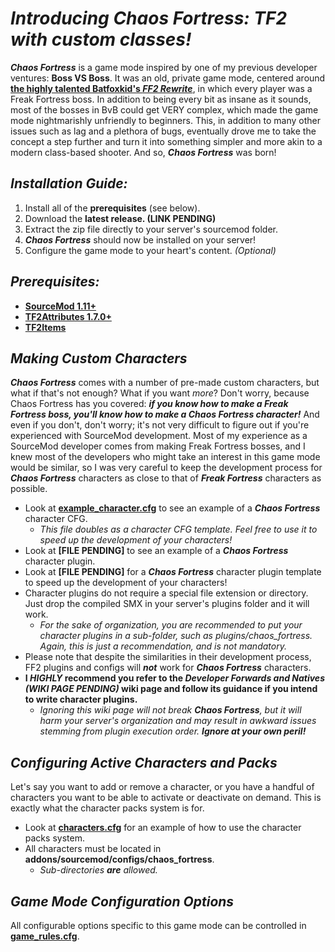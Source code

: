 # *Introducing Chaos Fortress: TF2 with custom classes!*
***Chaos Fortress*** is a game mode inspired by one of my previous developer ventures: **Boss VS Boss**. It was an old, private game mode, centered around **[the highly talented Batfoxkid's _FF2 Rewrite_](https://github.com/Batfoxkid/Freak-Fortress-2-Rewrite)**, in which every player was a Freak Fortress boss. In addition to being every bit as insane as it sounds, most of the bosses in BvB could get VERY complex, which made the game mode nightmarishly unfriendly to beginners. This, in addition to many other issues such as lag and a plethora of bugs, eventually drove me to take the concept a step further and turn it into something simpler and more akin to a modern class-based shooter. And so, ***Chaos Fortress*** was born!

## *Installation Guide:*
  1. Install all of the **prerequisites** (see below).
  2. Download the **latest release. (LINK PENDING)**
  3. Extract the zip file directly to your server's sourcemod folder.
  4. ***Chaos Fortress*** should now be installed on your server!
  5. Configure the game mode to your heart's content. *(Optional)* 

## *Prerequisites:*
- **[SourceMod 1.11+](https://www.sourcemod.net/downloads.php)**
- **[TF2Attributes 1.7.0+](https://github.com/FlaminSarge/tf2attributes)**
- **[TF2Items](https://github.com/asherkin/TF2Items)**

## *Making Custom Characters*
***Chaos Fortress*** comes with a number of pre-made custom characters, but what if that's not enough? What if you want *more*? Don't worry, because Chaos Fortress has you covered: ***if you know how to make a Freak Fortress boss, you'll know how to make a Chaos Fortress character!*** And even if you don't, don't worry; it's not very difficult to figure out if you're experienced with SourceMod development. Most of my experience as a SourceMod developer comes from making Freak Fortress bosses, and I knew most of the developers who might take an interest in this game mode would be similar, so I was very careful to keep the development process for ***Chaos Fortress*** characters as close to that of ***Freak Fortress*** characters as possible.
  - Look at **[example_character.cfg](addons/sourcemod/configs/chaos_fortress/example_character.cfg)** to see an example of a ***Chaos Fortress*** character CFG.
    - *This file doubles as a character CFG template. Feel free to use it to speed up the development of your characters!*
  - Look at **[FILE PENDING]** to see an example of a ***Chaos Fortress*** character plugin.
  - Look at **[FILE PENDING]** for a ***Chaos Fortress*** character plugin template to speed up the development of your characters!
  - Character plugins do not require a special file extension or directory. Just drop the compiled SMX in your server's plugins folder and it will work.
    - *For the sake of organization, you are recommended to put your character plugins in a sub-folder, such as plugins/chaos_fortress. Again, this is just a recommendation, and is not mandatory.*
  - Please note that despite the similarities in their development process, FF2 plugins and configs will ***not*** work for ***Chaos Fortress*** characters.
  - **I *HIGHLY* recommend you refer to the *Developer Forwards and Natives (WIKI PAGE PENDING)* wiki page and follow its guidance if you intend to write character plugins.**
    - *Ignoring this wiki page will not break ***Chaos Fortress***, but it will harm your server's organization and may result in awkward issues stemming from plugin execution order. **Ignore at your own peril!***

## *Configuring Active Characters and Packs*
Let's say you want to add or remove a character, or you have a handful of characters you want to be able to activate or deactivate on demand. This is exactly what the character packs system is for.
  - Look at **[characters.cfg](addons/sourcemod/data/chaos_fortress/characters.cfg)** for an example of how to use the character packs system.
  - All characters must be located in **addons/sourcemod/configs/chaos_fortress**.
      - *Sub-directories **are** allowed.*
   
## *Game Mode Configuration Options*
All configurable options specific to this game mode can be controlled in **[game_rules.cfg](addons/sourcemod/data/chaos_fortress/game_rules.cfg)**.
